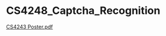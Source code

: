 # CS4248_Captcha_Recognition

[CS4243 Poster.pdf](https://github.com/user-attachments/files/18432667/CS4243.Poster.pdf)
